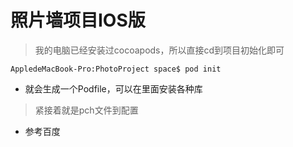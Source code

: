 # 照片墙项目IOS版



> 我的电脑已经安装过cocoapods，所以直接cd到项目初始化即可

```终端
AppledeMacBook-Pro:PhotoProject space$ pod init
```

- 就会生成一个Podfile，可以在里面安装各种库



> 紧接着就是pch文件到配置

- 参考百度



> 